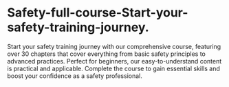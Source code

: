# Safety-full-course-Start-your-safety-training-journey.
Start your safety training journey with our comprehensive course, featuring over 30 chapters that cover everything from basic safety principles to advanced practices. Perfect for beginners, our easy-to-understand content is practical and applicable. Complete the course to gain essential skills and boost your confidence as a safety professional.
